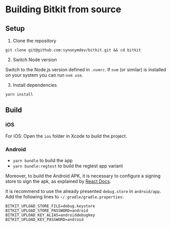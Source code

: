 # Building Bitkit from source

## Setup

1. Clone the repository

```shell
git clone git@github.com:synonymdev/bitkit.git && cd bitkit
```

2. Switch Node version

Switch to the Node.js version defined in `.nvmrc`. If `nvm` (or similar) is installed on your system you can run `nvm use`.

3. Install dependencies

```shell
yarn install
```

## Build

### iOS

For iOS: Open the `ios` folder in Xcode to build the project.

### Android

- `yarn bundle` to build the app
- `yarn bundle:regtest` to build the regtest app variant

Moreover, to build the Android APK, it is necessary to configure a signing store to sign
the apk, as explained by [React Docs](https://reactnative.dev/docs/signed-apk-android).

It is recommend to use the already presented `debug.store` in `android/app`.
Add the following lines to `~/.gradle/gradle.properties`:

```shell
BITKIT_UPLOAD_STORE_FILE=debug.keystore
BITKIT_UPLOAD_STORE_PASSWORD=android
BITKIT_UPLOAD_KEY_ALIAS=androiddebugkey
BITKIT_UPLOAD_KEY_PASSWORD=android
```
